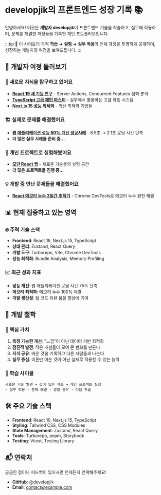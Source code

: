 # developjik의 프론트엔드 성장 기록 📚

안녕하세요! 이곳은 **개발자 developjik**이 프론트엔드 기술을 학습하고, 실무에 적용하며, 문제를 해결한 과정들을 기록한 개인 포트폴리오입니다.

:::tip 🎯 이 사이트의 목적
**학습 → 실험 → 실무 적용**의 전체 과정을 투명하게 공개하여, 성장하는 개발자의 여정을 보여드립니다.
:::

## 🚀 개발자 여정 둘러보기

### 📖 새로운 지식을 탐구하고 있어요
- **[React 19 새 기능 연구](/docs/study/react-19-deep-dive)** - Server Actions, Concurrent Features 심화 분석
- **[TypeScript 고급 패턴 마스터](/docs/study/typescript-advanced-patterns)** - 실무에서 활용하는 고급 타입 시스템
- **[Next.js 15 성능 최적화](/docs/study/nextjs-15-performance-optimization)** - 최신 최적화 기법들

### 🏗️ 실제로 문제를 해결했어요  
- **[웹 애플리케이션 성능 50% 개선 성공사례](/docs/production-stories/performance-improvement-case)** - 8.5초 → 2.1초 로딩 시간 단축
- **더 많은 실무 사례들 준비 중...**

### 🚀 개인 프로젝트로 실험해봤어요
- **[모던 React 랩](/docs/personal-projects/modern-react-lab)** - 새로운 기술들의 실험 공간
- **더 많은 프로젝트들 진행 중...**

### 💡 개발 중 만난 문제들을 해결했어요
- **[React 메모리 누수 3일간 추적기](/docs/troubleshooting/memory-leak-debugging)** - Chrome DevTools로 메모리 누수 완전 해결

## 📊 현재 집중하고 있는 영역

### 🔥 주력 기술 스택
- **Frontend**: React 19, Next.js 15, TypeScript
- **상태 관리**: Zustand, React Query
- **개발 도구**: Turborepo, Vite, Chrome DevTools
- **성능 최적화**: Bundle Analysis, Memory Profiling

### 📈 최근 성과 지표
- **성능 개선**: 웹 애플리케이션 로딩 시간 75% 단축
- **메모리 최적화**: 메모리 누수 100% 해결
- **개발 생산성**: 팀 코드 리뷰 품질 향상에 기여

## 🎯 개발 철학

### 💭 핵심 가치
1. **측정 가능한 개선**: "느낌"이 아닌 데이터 기반 최적화
2. **점진적 발전**: 작은 개선들이 모여 큰 변화를 만든다
3. **지식 공유**: 배운 것을 기록하고 다른 사람들과 나눈다
4. **실무 중심**: 이론만 아는 것이 아닌 실제로 적용할 수 있는 능력

### 🔄 학습 사이클
```
새로운 기술 발견 → 깊이 있는 학습 → 개인 프로젝트 실험 
→ 실무 적용 → 문제 해결 → 경험 공유 → 다음 학습
```

## 🛠️ 주요 기술 스택

- **Frontend**: React 19, Next.js 15, TypeScript
- **Styling**: Tailwind CSS, CSS Modules
- **State Management**: Zustand, React Query
- **Tools**: Turborepo, pnpm, Storybook
- **Testing**: Vitest, Testing Library

## 📬 연락처

궁금한 점이나 피드백이 있으시면 언제든지 연락해주세요!

- **GitHub**: [@developjik](https://github.com/developjik)
- **Email**: [contact@example.com](mailto:contact@example.com)